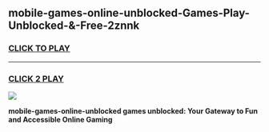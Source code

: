 
## mobile-games-online-unblocked-Games-Play-Unblocked-&-Free-2znnk
<h3>
<a href="https://premium76.site?title=mobile-games-online-unblocked&ref=24A">CLICK TO PLAY</a></h3>
<hr>

<h3>
<a href="https://premium76.site?title=mobile-games-online-unblocked&ref=24A">CLICK 2 PLAY</a>
  
</h3>

<a href="https://premium76.site?title=mobile-games-online-unblocked&ref=24A"><img src="https://clearcache.store/games.png"></a>


**mobile-games-online-unblocked games unblocked: Your Gateway to Fun and Accessible Online Gaming**
